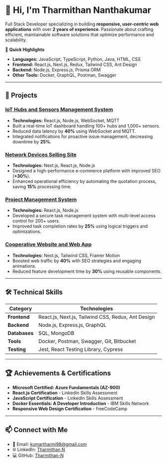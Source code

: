 # 👋 Hi, I'm Tharmithan Nanthakumar

Full Stack Developer specializing in building **responsive, user-centric web applications** with over **2 years of experience**. Passionate about crafting efficient, maintainable software solutions that optimize performance and scalability.

🌟 **Quick Highlights**
- **Languages:** JavaScript, TypeScript, Python, Java, HTML, CSS
- **Frontend:** React.js, Next.js, Redux, Tailwind CSS, Ant Design
- **Backend:** Node.js, Express.js, Prisma ORM
- **Other Tools:** Docker, GraphQL, Postman, Swagger

---

## 🚀 Projects

### [IoT Hubs and Sensors Management System](https://github.com/Tharmithan-N/IoT-Hubs-Sensors)
- **Technologies:** React.js, Node.js, WebSocket, MQTT
- Built a real-time IoT dashboard handling 100+ hubs and 1,000+ sensors.
- Reduced data latency by **40%** using WebSocket and MQTT.
- Integrated notifications for proactive issue management, decreasing downtime by **25%**.

### [Network Devices Selling Site](https://github.com/Tharmithan-N/Network-Devices-Selling)
- **Technologies:** Next.js, React.js, Node.js
- Designed a high-performance e-commerce platform with improved SEO (**+30%**).
- Enhanced operational efficiency by automating the quotation process, saving **15%** processing time.

### [Project Management System](https://github.com/Tharmithan-N/Project-Management-System)
- **Technologies:** React.js, Node.js
- Developed a secure task management system with multi-level access control for 200+ users.
- Improved task completion rates by **25%** using logical triggers and optimizations.

### [Cooperative Website and Web App](https://github.com/Tharmithan-N/Cooperative-Website)
- **Technologies:** Next.js, Tailwind CSS, Framer Motion
- Boosted web traffic by **40%** with SEO strategies and engaging animations.
- Reduced feature development time by **30%** using reusable components.

---

## 🛠️ Technical Skills

| **Category**      | **Technologies**                                  |
|-------------------|--------------------------------------------------|
| **Frontend**      | React.js, Next.js, Tailwind CSS, Redux, Ant Design |
| **Backend**       | Node.js, Express.js, GraphQL                     |
| **Databases**     | SQL, MongoDB                                     |
| **Tools**         | Docker, Postman, Swagger, Git, Bitbucket         |
| **Testing**       | Jest, React Testing Library, Cypress             |

---

## 🏆 Achievements & Certifications
- **Microsoft Certified: Azure Fundamentals (AZ-900)**
- **React.js Certification** - LinkedIn Skills Assessment
- **JavaScript Certification** - LinkedIn Skills Assessment
- **Docker Essentials: A Developer Introduction** - IBM Skills Network
- **Responsive Web Design Certification** - freeCodeCamp

---

## 📫 Connect with Me
- 📧 Email: [kumartharmi98@gmail.com](mailto:kumartharmi98@gmail.com)
- 🌐 LinkedIn: [Tharmithan N](https://www.linkedin.com/in/tharmithan-n-3ba9441b7/)
- 💻 GitHub: [Tharmithan-N](https://github.com/Tharmithan-N)

